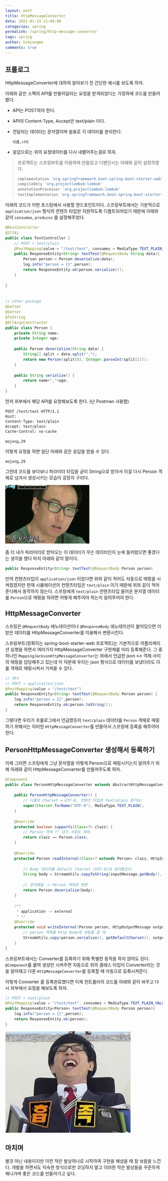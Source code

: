 ```yaml
---
layout: post
title: HttpMessageConverter
data: 2021-01-23 21:04:00
categories: spring
permalink: /spring/http-message-converter
tags: spring  
author: kimjongmo
comments: true
---
```




## 프롤로그

HttpMessageConverter에 대하여 알아보기 전 간단한 예시를 보도록 하자.

아래와 같은 스펙의 API를 만들어달라는 요청을 받게되었다는 가정하에 코드를 만들어봤다.

- API는 POST여야 한다.

- API의 Content-Type, Accept은 text/plain 이다.

- 전달되는 데이터는 문자열이며 쉼표로 각 데이터를 분리한다. 

  ```
  이름,나이
  ```

- 응답으로는 위의 요청데이터를 다시 내뱉어주는걸로 하자.



> 프로젝트는 스프링부트를 이용하여 만들었고 디펜던시는 아래와 같이 설정하였다.
>
> ```groovy
> implementation 'org.springframework.boot:spring-boot-starter-web'
> compileOnly 'org.projectlombok:lombok'
> annotationProcessor 'org.projectlombok:lombok'
> testImplementation 'org.springframework.boot:spring-boot-starter-test'
> ```



아래의 코드가 이번 포스팅에서 사용할 엔드포인트이다.  스프링부트에서는 기본적으로 `application/json` 형식의 컨텐츠 타입만 지원하도록 디폴트되어있기 때문에 아래와 같이 `consumes`, `produces` 를 설정해주었다.

```java
@RestController
@Slf4j
public class TestController {
    // POST + text/plain
    @PostMapping(value = "/test/text", consumes = MediaType.TEXT_PLAIN_VALUE, produces = MediaType.TEXT_PLAIN_VALUE)
    public ResponseEntity<String> textTest(@RequestBody String data){
        Person person = Person.deserialize(data);
        log.info("person = {}",person);
        return ResponseEntity.ok(person.serialize());
    }
    
}


// other package
@Getter
@Setter
@ToString
@AllArgsConstructor
public class Person {
    private String name;
    private Integer age;

    public Person deserialize(String data) {
        String[] split = data.split(",");
        return new Person(split[0], Integer.parseInt(split[1]));
    }

    public String serialize() {
        return name+","+age;
    }
}
```



먼저 외부에서 해당 API를 요청해보도록 한다. (난 Postman 사용함)

```
POST /test/text HTTP/1.1
Host: 
Content-Type: text/plain
Accept: text/plain
Cache-Control: no-cache

mojong,29
```



이렇게 요청을 하면 일단 아래와 같은 응답을 받을 수 있다.

```
mojong,29
```



그런데 코드를 보다보니 파라미터 타입을 굳이 String으로 받아서 이걸 다시 Person 객체로 넘겨서 생성시키는 모습이 굉장히 구리다. 

![박명수_꼴보기싫어](/img/humorous/박명수_꼴보기싫어.jpg)

좀 더 내가 파라미터로 받아오는 이 데이터가 무슨 데이터인지 눈에 들어왔으면 좋겠다는 생각을 했다 마치 아래와 같이 말이다.

```java
public ResponseEntity<String> textTest(@RequestBody Person person)
```

만약 컨텐츠타입이 `application/json` 이었다면 위와 같이 적어도 자동으로 매핑을 시켜줬겠지만 현재 시뮬레이션의 컨텐츠타입은 `text/plain` 이기 때문에 위와 같이 적어준다해서 동작하지 않는다.  스프링에게 `text/plain` 컨텐츠타입 들어온 문자열 데이터를 `Person`으로 매핑을 하려면 어떻게 해주어야 하는지 알려주어야 한다.



## HttpMessageConverter

스프링은 `@RequestBody` 애노테이션이나 `@ResponseBody` 애노테이션이 붙어있으면 이 받은 데이터를 HttpMessageConverter를 이용해서 변환시킨다. 

스프링부트(정확히는 spring-boot-starter-web 프로젝트)는 기본적으로 어플리케이션 실행을 하면서 여러가지 HttpMessageConverter 구현체를 미리 등록해준다. 그 중 하나인 `MappingJacksonHttpMessageConverter`는 위에서 언급한 json <-> 객체 사이의 매핑을 담당해주고 있는데 이 덕분에 우리는 json 형식으로 데이터를 보냈더라도 이를 객체로 매핑시켜서 가져올 수 있다.

```java
// 예시
// POST + application/json
@PostMapping(value = "/test/text")
public ResponseEntity<String> textTest(@RequestBody Person person) {
    log.info("person = {}",person);
    return ResponseEntity.ok(person.toString());
}
```



그렇다면 우리가 프롤로그에서 언급했듯이 `text/plain` 데이터를 `Person` 객체로 매핑하기 위해서는 이러한 `HttpMessageConverter`를 만들어서 스프링에 등록을 해주어야한다.



## PersonHttpMessageConverter 생성해서 등록하기

이제 그러면 스프링에게 그냥 문자열을 어떻게 Person으로 매핑시키는지 알려주기 위해 아래와 같이 HttpMessageConverter를 만들어주도록 하자.

```java
@Component
public class PersonHttpMessageConverter extends AbstractHttpMessageConverter<Person> {

    public PersonHttpMessageConverter() {
        // 디폴트 Charset = UTF-8, 컨텐츠 타입은 text/plain 쌉가능!
        super(Charset.forName("UTF-8"), MediaType.TEXT_PLAIN);
    }

    @Override
    protected boolean supports(Class<?> clazz) {
        // Person 객체 ?? 내가 서포트 하마.
        return clazz == Person.class;
    }
    
    @Override
    protected Person readInternal(Class<? extends Person> clazz, HttpInputMessage inputMessage) throws IOException, HttpMessageNotReadableException {
        
        // Body 데이터를 default Charset (UTF-8)로 읽어들인다.
        String body = StreamUtils.copyToString(inputMessage.getBody(), getDefaultCharset());
        
        // 문자열을 -> Person 객체로 변환
        return Person.deserialize(body);
    }

    /**
     * application -> external
     * */
    @Override
    protected void writeInternal(Person person, HttpOutputMessage outputMessage) throws IOException, HttpMessageNotWritableException {
        // person 객체를 Http Body에 세팅을 할 때
        StreamUtils.copy(person.serialize(), getDefaultCharset(), outputMessage.getBody());
    }
}
```

 

스프링부트에서는 Converter를 등록하기 위해 특별한 동작을 하지 않아도 된다. `@Component`를 붙여 생성만 시켜주면 자동으로 위의 클래스 타입이 Converter라는 것을 알아채고 다른 `HttpMessageConverter`를 등록할 때 자동으로 등록시켜준다.  

이렇게 Converter 를 등록완료했다면 이제 컨트롤러의 코드를 아래와 같이 바꾸고 다시 외부에서 요청을 해보도록 하자.

```java
// POST + text/plain
@PostMapping(value = "/test/text", consumes = MediaType.TEXT_PLAIN_VALUE, produces = MediaType.TEXT_PLAIN_VALUE)
public ResponseEntity<Person> textTest(@RequestBody Person person){
    log.info("person = {}",person);
    return ResponseEntity.ok(person);
}
```



![유재석_흡족](/img/humorous/유재석_흡족.jpg)



## 마치며

별것 아닌 내용이지만 이런 작은 발상하나로 시작하여 구현을 해냈을 때 참 보람을 느낀다. 개발을 하면서도 익숙한 방식으로만 코딩하지 말고 이러한 작은 발상들을 꾸준하게 해나가며 좋은 코드를 만들어가고 싶다.